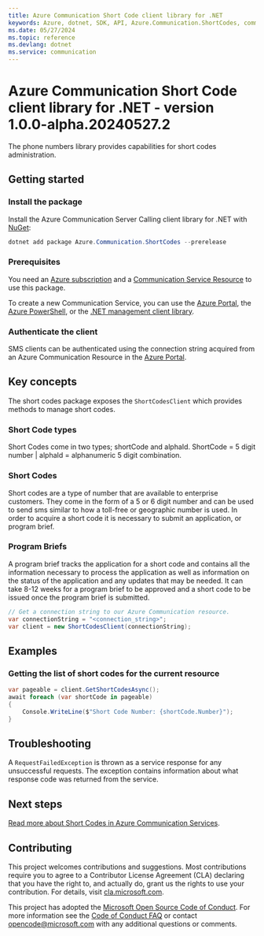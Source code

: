 ```yaml
---
title: Azure Communication Short Code client library for .NET
keywords: Azure, dotnet, SDK, API, Azure.Communication.ShortCodes, communication
ms.date: 05/27/2024
ms.topic: reference
ms.devlang: dotnet
ms.service: communication
---
```

# Azure Communication Short Code client library for .NET - version 1.0.0-alpha.20240527.2 


The phone numbers library provides capabilities for short codes administration.

## Getting started

### Install the package
Install the Azure Communication Server Calling client library for .NET with [NuGet][nuget]:

```PowerShell
dotnet add package Azure.Communication.ShortCodes --prerelease
```

### Prerequisites
You need an [Azure subscription][azure_sub] and a [Communication Service Resource][communication_resource_docs] to use this package.

To create a new Communication Service, you can use the [Azure Portal][communication_resource_create_portal], the [Azure PowerShell][communication_resource_create_power_shell], or the [.NET management client library][communication_resource_create_net].

### Authenticate the client
SMS clients can be authenticated using the connection string acquired from an Azure Communication Resource in the [Azure Portal][azure_portal].

## Key concepts
The short codes package exposes the `ShortCodesClient` which provides methods to manage short codes.

### Short Code types
Short Codes come in two types; shortCode and alphaId. ShortCode = 5 digit number | alphaId = alphanumeric 5 digit combination.

### Short Codes
Short codes are a type of number that are available to enterprise customers. They come in the form of a 5 or 6 digit number and can be used to send sms similar to how a toll-free or geographic number is used. In order to acquire a short code it is necessary to submit an application, or program brief.

### Program Briefs
A program brief tracks the application for a short code and contains all the information necessary to process the application as well as information on the status of the application and any updates that may be needed. It can take 8-12 weeks for a program brief to be approved and a short code to be issued once the program brief is submitted.

```C# Snippet:CreateShortCodesClient
// Get a connection string to our Azure Communication resource.
var connectionString = "<connection_string>";
var client = new ShortCodesClient(connectionString);
```

## Examples
### Getting the list of short codes for the current resource

```C# Snippet:GetShortCodes
var pageable = client.GetShortCodesAsync();
await foreach (var shortCode in pageable)
{
    Console.WriteLine($"Short Code Number: {shortCode.Number}");
}
```

## Troubleshooting
A `RequestFailedException` is thrown as a service response for any unsuccessful requests. The exception contains information about what response code was returned from the service.

<!-- LINKS -->
[azure_sub]: https://azure.microsoft.com/free/
[communication_resource_docs]: /azure/communication-services/quickstarts/create-communication-resource?tabs=windows&pivots=platform-azp
[communication_resource_create_portal]:  /azure/communication-services/quickstarts/create-communication-resource?tabs=windows&pivots=platform-azp
[communication_resource_create_power_shell]: /powershell/module/az.communication/new-azcommunicationservice
[communication_resource_create_net]: /azure/communication-services/quickstarts/create-communication-resource?tabs=windows&pivots=platform-net
[nuget]: https://www.nuget.org/

## Next steps
[Read more about Short Codes in Azure Communication Services][apply_for_short_code].

## Contributing
This project welcomes contributions and suggestions. Most contributions require you to agree to a Contributor License Agreement (CLA) declaring that you have the right to, and actually do, grant us the rights to use your contribution. For details, visit [cla.microsoft.com][cla].

This project has adopted the [Microsoft Open Source Code of Conduct][coc]. For more information see the [Code of Conduct FAQ][coc_faq] or contact [opencode@microsoft.com][coc_contact] with any additional questions or comments.

<!-- LINKS -->
[azure_sub]: https://azure.microsoft.com/free/
[azure_portal]: https://portal.azure.com
[cla]: https://cla.microsoft.com
[coc]: https://opensource.microsoft.com/codeofconduct/
[coc_faq]: https://opensource.microsoft.com/codeofconduct/faq/
[coc_contact]: mailto:opencode@microsoft.com
[nuget]: https://www.nuget.org/
[apply_for_short_code]: /azure/communication-services/quickstarts/sms/apply-for-short-code

